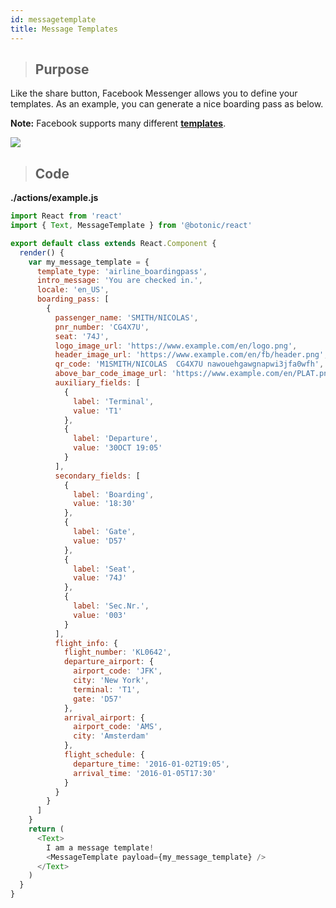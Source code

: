 ```yaml
---
id: messagetemplate
title: Message Templates
---
```


>## Purpose

Like the share button, Facebook Messenger allows you to define your templates.
As an example, you can generate a nice boarding pass as below.

**Note:** Facebook supports many different [<u>**templates**</u>](https://developers.facebook.com/docs/messenger-platform/send-messages/templates).

![](https://botonic-doc-static.netlify.com/images/message_template.png)




>## Code

**./actions/example.js**

```javascript
import React from 'react'
import { Text, MessageTemplate } from '@botonic/react'

export default class extends React.Component {
  render() {
    var my_message_template = {
      template_type: 'airline_boardingpass',
      intro_message: 'You are checked in.',
      locale: 'en_US',
      boarding_pass: [
        {
          passenger_name: 'SMITH/NICOLAS',
          pnr_number: 'CG4X7U',
          seat: '74J',
          logo_image_url: 'https://www.example.com/en/logo.png',
          header_image_url: 'https://www.example.com/en/fb/header.png',
          qr_code: 'M1SMITH/NICOLAS  CG4X7U nawouehgawgnapwi3jfa0wfh',
          above_bar_code_image_url: 'https://www.example.com/en/PLAT.png',
          auxiliary_fields: [
            {
              label: 'Terminal',
              value: 'T1'
            },
            {
              label: 'Departure',
              value: '30OCT 19:05'
            }
          ],
          secondary_fields: [
            {
              label: 'Boarding',
              value: '18:30'
            },
            {
              label: 'Gate',
              value: 'D57'
            },
            {
              label: 'Seat',
              value: '74J'
            },
            {
              label: 'Sec.Nr.',
              value: '003'
            }
          ],
          flight_info: {
            flight_number: 'KL0642',
            departure_airport: {
              airport_code: 'JFK',
              city: 'New York',
              terminal: 'T1',
              gate: 'D57'
            },
            arrival_airport: {
              airport_code: 'AMS',
              city: 'Amsterdam'
            },
            flight_schedule: {
              departure_time: '2016-01-02T19:05',
              arrival_time: '2016-01-05T17:30'
            }
          }
        }
      ]
    }
    return (
      <Text>
        I am a message template!
        <MessageTemplate payload={my_message_template} />
      </Text>
    )
  }
}
```



